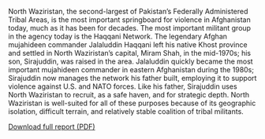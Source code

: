 North Waziristan, the second-largest of Pakistan’s Federally Administered Tribal Areas, is the most important springboard for violence in Afghanistan today, much as it has been for decades. The most important militant group in the agency today is the Haqqani Network. The legendary Afghan mujahideen commander Jalaluddin Haqqani left his native Khost province and settled in North Waziristan’s capital, Miram Shah, in the mid-1970s; his son, Sirajuddin, was raised in the area. Jalaluddin quickly became the most important mujahideen commander in eastern Afghanistan during the 1980s; Sirajuddin now manages the network his father built, employing it to support violence against U.S. and NATO forces. Like his father, Sirajuddin uses North Waziristan to recruit, as a safe haven, and for strategic depth. North Waziristan is well-suited for all of these purposes because of its geographic isolation, difficult terrain, and relatively stable coalition of tribal militants.

<div class='more-link'><a href='http://counterterrorism.newamerica.net/sites/newamerica.net/files/policydocs/northwaziristan.pdf'>Download full report (PDF)</a></div>